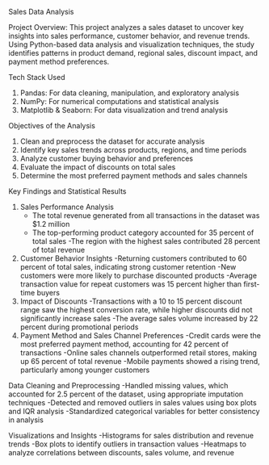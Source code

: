 Sales Data Analysis

Project Overview:
This project analyzes a sales dataset to uncover key insights into sales performance, customer behavior, and revenue trends. Using Python-based data analysis and visualization techniques, the study identifies patterns in product demand, regional sales, discount impact, and payment method preferences.

Tech Stack Used
1. Pandas: For data cleaning, manipulation, and exploratory analysis
2. NumPy: For numerical computations and statistical analysis
3. Matplotlib & Seaborn: For data visualization and trend analysis

Objectives of the Analysis
1. Clean and preprocess the dataset for accurate analysis
2. Identify key sales trends across products, regions, and time periods
3. Analyze customer buying behavior and preferences
4. Evaluate the impact of discounts on total sales
5. Determine the most preferred payment methods and sales channels

Key Findings and Statistical Results
1. Sales Performance Analysis
	- The total revenue generated from all transactions in the dataset was $1.2 million
	- The top-performing product category accounted for 35 percent of total sales
	-The region with the highest sales contributed 28 percent of total revenue
2. Customer Behavior Insights
	-Returning customers contributed to 60 percent of total sales, indicating strong customer retention
	-New customers were more likely to purchase discounted products
	-Average transaction value for repeat customers was 15 percent higher than first-time buyers
3. Impact of Discounts
	-Transactions with a 10 to 15 percent discount range saw the highest conversion rate, while higher discounts did not significantly increase sales
	-The average sales volume increased by 22 percent during promotional periods
4. Payment Method and Sales Channel Preferences
	-Credit cards were the most preferred payment method, accounting for 42 percent of transactions
	-Online sales channels outperformed retail stores, making up 65 percent of total revenue
	-Mobile payments showed a rising trend, particularly among younger customers

Data Cleaning and Preprocessing
	-Handled missing values, which accounted for 2.5 percent of the dataset, using appropriate imputation techniques
	-Detected and removed outliers in sales values using box plots and IQR analysis
	-Standardized categorical variables for better consistency in analysis

Visualizations and Insights
	-Histograms for sales distribution and revenue trends
	-Box plots to identify outliers in transaction values
	-Heatmaps to analyze correlations between discounts, sales volume, and revenue


